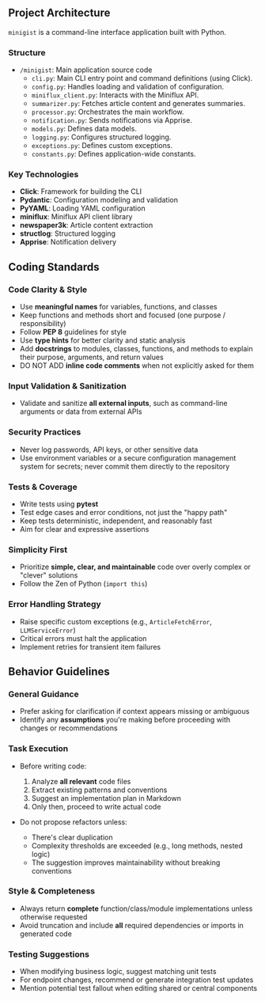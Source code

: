 ## Project Architecture

`minigist` is a command-line interface application built with Python.

### Structure

- `/minigist`: Main application source code
    - `cli.py`: Main CLI entry point and command definitions (using Click).
    - `config.py`: Handles loading and validation of configuration.
    - `miniflux_client.py`: Interacts with the Miniflux API.
    - `summarizer.py`: Fetches article content and generates summaries.
    - `processor.py`: Orchestrates the main workflow.
    - `notification.py`: Sends notifications via Apprise.
    - `models.py`: Defines data models.
    - `logging.py`: Configures structured logging.
    - `exceptions.py`: Defines custom exceptions.
    - `constants.py`: Defines application-wide constants.

### Key Technologies

- **Click**: Framework for building the CLI
- **Pydantic**: Configuration modeling and validation
- **PyYAML**: Loading YAML configuration
- **miniflux**: Miniflux API client library
- **newspaper3k**: Article content extraction
- **structlog**: Structured logging
- **Apprise**: Notification delivery

## Coding Standards

### Code Clarity & Style

- Use **meaningful names** for variables, functions, and classes
- Keep functions and methods short and focused (one purpose / responsibility)
- Follow **PEP 8** guidelines for style
- Use **type hints** for better clarity and static analysis
- Add **docstrings** to modules, classes, functions, and methods to explain their purpose, arguments, and return values
- DO NOT ADD **inline code comments** when not explicitly asked for them

### Input Validation & Sanitization

- Validate and sanitize **all external inputs**, such as command-line arguments or data from external APIs

### Security Practices

- Never log passwords, API keys, or other sensitive data
- Use environment variables or a secure configuration management system for secrets; never commit them directly to the repository

### Tests & Coverage

- Write tests using **pytest**
- Test edge cases and error conditions, not just the "happy path"
- Keep tests deterministic, independent, and reasonably fast
- Aim for clear and expressive assertions

### Simplicity First

- Prioritize **simple, clear, and maintainable** code over overly complex or "clever" solutions
- Follow the Zen of Python (`import this`)

### Error Handling Strategy

- Raise specific custom exceptions (e.g., `ArticleFetchError`, `LLMServiceError`)
- Critical errors must halt the application
- Implement retries for transient item failures

## Behavior Guidelines

### General Guidance

- Prefer asking for clarification if context appears missing or ambiguous
- Identify any **assumptions** you're making before proceeding with changes or recommendations

### Task Execution

- Before writing code:
  1. Analyze **all relevant** code files
  2. Extract existing patterns and conventions
  3. Suggest an implementation plan in Markdown
  4. Only then, proceed to write actual code

- Do not propose refactors unless:
  - There's clear duplication
  - Complexity thresholds are exceeded (e.g., long methods, nested logic)
  - The suggestion improves maintainability without breaking conventions

### Style & Completeness

- Always return **complete** function/class/module implementations unless otherwise requested
- Avoid truncation and include **all** required dependencies or imports in generated code

### Testing Suggestions

- When modifying business logic, suggest matching unit tests
- For endpoint changes, recommend or generate integration test updates
- Mention potential test fallout when editing shared or central components
